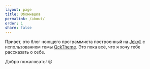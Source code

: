 ```yaml
---
layout: page
title: Обомнешка
permalink: /about/
order: 1
share: false
---
```


Привет, это блог ноющего программиста построенный на [Jekyll](http://jekyllrb.com/) с использованием темы [QckTheme](https://github.com/qckanemoto/jekyll-qck-theme).
Это пока всё, что я хочу тебе рассказать о себе.

Добро пожаловать! :smiley:
